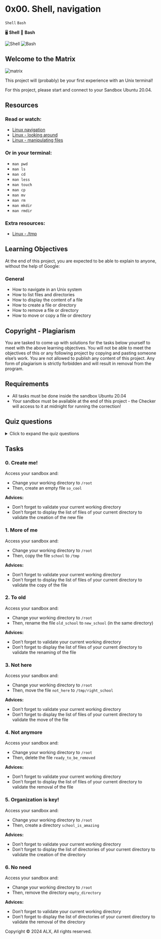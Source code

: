 # 0x00. Shell, navigation

`Shell` `Bash`

🖥️ **Shell** 🐚 **Bash**

![Shell](https://img.shields.io/badge/Topic-Shell-blue)
![Bash](https://img.shields.io/badge/Topic-Bash-green)

## Welcome to the Matrix

![matrix](https://github.com/user-attachments/assets/e148d3e2-a2fb-4e04-8b8d-dcbc82455717)

This project will (probably) be your first experience with an Unix terminal!

For this project, please start and connect to your Sandbox Ubuntu 20.04.

## Resources

### Read or watch:

- [Linux navigation](http://linuxcommand.org/lc3_lts0020.php)
- [Linux - looking around](http://linuxcommand.org/lc3_lts0030.php)
- [Linux - manipulating files](http://linuxcommand.org/lc3_lts0050.php)

### Or in your terminal:

- `man pwd`
- `man ls`
- `man cd`
- `man less`
- `man touch`
- `man cp`
- `man mv`
- `man rm`
- `man mkdir`
- `man rmdir`

### Extra resources:

- [Linux - /tmp](https://tldp.org/LDP/Linux-Filesystem-Hierarchy/html/tmp.html)

## Learning Objectives

At the end of this project, you are expected to be able to explain to anyone, without the help of Google:

### General

- How to navigate in an Unix system
- How to list files and directories
- How to display the content of a file
- How to create a file or directory
- How to remove a file or directory
- How to move or copy a file or directory

## Copyright - Plagiarism

You are tasked to come up with solutions for the tasks below yourself to meet with the above learning objectives.
You will not be able to meet the objectives of this or any following project by copying and pasting someone else’s work.
You are not allowed to publish any content of this project.
Any form of plagiarism is strictly forbidden and will result in removal from the program.

## Requirements

- All tasks must be done inside the sandbox Ubuntu 20.04
- Your sandbox must be available at the end of this project - the Checker will access to it at midnight for running the correction!

## Quiz questions

<details>
  <summary>Click to expand the quiz questions</summary>

### Question #0

Which command should you use to list all files of your current directory?

- [x] `ls`
- [ ] `cd`
- [ ] `less`
- [ ] `touch`
- [ ] `pwd`

### Question #1

Which command should you use to create an empty file?

- [x] `touch`
- [ ] `cd`
- [ ] `less`
- [ ] `ls`
- [ ] `pwd`

### Question #2

Which command should you use to create a directory?

- [ ] `rm`
- [ ] `mv`
- [ ] `cp`
- [x] `mkdir`
- [ ] `rmdir`

### Question #3

Which command should you use to display the content of a file?

- [x] `less`
- [ ] `cd`
- [ ] `ls`
- [ ] `touch`
- [ ] `pwd`

### Question #4

Which command should you use to change directory?

- [ ] `ls`
- [ ] `pwd`
- [ ] `less`
- [x] `cd`
- [ ] `touch`

### Question #5

Which command should you use to copy a file (or directory if additional argument)?

- [ ] `rm`
- [x] `cp`
- [ ] `mv`
- [ ] `rmdir`
- [ ] `mkdir`

### Question #6

Which command should you use to delete a directory?

- [ ] `mv`
- [ ] `rm`
- [ ] `mkdir`
- [x] `rmdir`
- [ ] `cp`

### Question #7

Which command should you use to rename or move a file (or directory)?

- [x] `mv`
- [ ] `rm`
- [ ] `mkdir`
- [ ] `rmdir`
- [ ] `cp`

### Question #8

Which command should you use to display the current path of your current directory?

- [ ] `cd`
- [ ] `ls`
- [ ] `touch`
- [ ] `less`
- [x] `pwd`

### Question #9

Which command should you use to delete a file (or directory if additional argument)?

- [ ] `mv`
- [x] `rm`
- [ ] `mkdir`
- [ ] `cp`
- [ ] `rmdir`

</details>

## Tasks

### 0. Create me!

Access your sandbox and:
- Change your working directory to `/root`
- Then, create an empty file `so_cool`

**Advices:**

- Don’t forget to validate your current working directory
- Don’t forget to display the list of files of your current directory to validate the creation of the new file

### 1. More of me

Access your sandbox and:
- Change your working directory to `/root`
- Then, copy the file `school` to `/tmp`

**Advices:**

- Don’t forget to validate your current working directory
- Don’t forget to display the list of files of your current directory to validate the copy of the file

### 2. To old

Access your sandbox and:
- Change your working directory to `/root`
- Then, rename the file `old_school` to `new_school` (in the same directory)

**Advices:**

- Don’t forget to validate your current working directory
- Don’t forget to display the list of files of your current directory to validate the renaming of the file

### 3. Not here

Access your sandbox and:
- Change your working directory to `/root`
- Then, move the file `not_here` to `/tmp/right_school`

**Advices:**

- Don’t forget to validate your current working directory
- Don’t forget to display the list of files of your current directory to validate the move of the file

### 4. Not anymore

Access your sandbox and:
- Change your working directory to `/root`
- Then, delete the file `ready_to_be_removed`

**Advices:**

- Don’t forget to validate your current working directory
- Don’t forget to display the list of files of your current directory to validate the removal of the file

### 5. Organization is key!

Access your sandbox and:
- Change your working directory to `/root`
- Then, create a directory `school_is_amazing`

**Advices:**

- Don’t forget to validate your current working directory
- Don’t forget to display the list of directories of your current directory to validate the creation of the directory

### 6. No need

Access your sandbox and:
- Change your working directory to `/root`
- Then, remove the directory `empty_directory`

**Advices:**

- Don’t forget to validate your current working directory
- Don’t forget to display the list of directories of your current directory to validate the removal of the directory

Copyright © 2024 ALX, All rights reserved.
